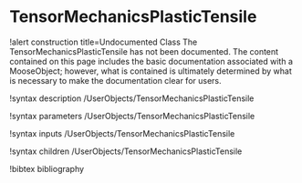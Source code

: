 <!-- MOOSE Documentation Stub: Remove this when content is added. -->

# TensorMechanicsPlasticTensile

!alert construction title=Undocumented Class
The TensorMechanicsPlasticTensile has not been documented. The content contained on this page
includes the basic documentation associated with a MooseObject; however, what is contained is
ultimately determined by what is necessary to make the documentation clear for users.

!syntax description /UserObjects/TensorMechanicsPlasticTensile

!syntax parameters /UserObjects/TensorMechanicsPlasticTensile

!syntax inputs /UserObjects/TensorMechanicsPlasticTensile

!syntax children /UserObjects/TensorMechanicsPlasticTensile

!bibtex bibliography
